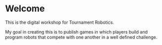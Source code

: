 # Welcome
This is the digital workshop for Tournament Robotics. 

My goal in creating this is to publish games in which players build and program robots that compete with one another in a well defined challenge.
